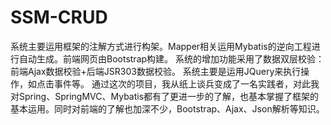 # SSM-CRUD
系统主要运用框架的注解方式进行构架。Mapper相关运用Mybatis的逆向工程进行自动生成。前端网页由Bootstrap构建。 系统的增加功能采用了数据双层校验：前端Ajax数据校验+后端JSR303数据校验。 系统主要是运用JQuery来执行操作，如点击事件等。 通过这次的项目，我从纸上谈兵变成了一名实践者，对此我对Spring、SpringMVC、Mybatis都有了更进一步的了解，也基本掌握了框架的基本运用。同时对前端的了解也加深不少，Bootstrap、Ajax、Json解析等知识。
